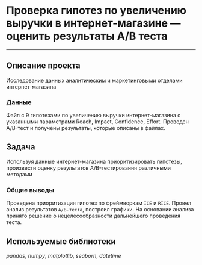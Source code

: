# Проверка гипотез по увеличению выручки в интернет-магазине — оценить результаты A/B теста
___
## Описание проекта 

Исследование данных аналитическим и маркетинговыми отделами интернет-магазина 

### Данные

Файл с 9 гипотезами по увеличению выручки интернет-магазина с указанными параметрами Reach, Impact, Confidence, Effort. Проведен A/B-тест и получены результаты, которые описаны в файлах.

## Задача

Используя данные интернет-магазина приоритизировать гипотезы, произвести оценку результатов
A/B-тестирования различными методами

### Общие выводы

Проведена приоритизация гипотез по фреймворкам `ICE` и `RICE`. Провел анализ результатов `A/B-теста`, 
построил графики. На основании анализа принято решение о нецелесообразности дальнейшего проведения теста.

## Используемые библиотеки
*pandas*, *numpy*, *matplotlib*, *seaborn*, *datetime*





